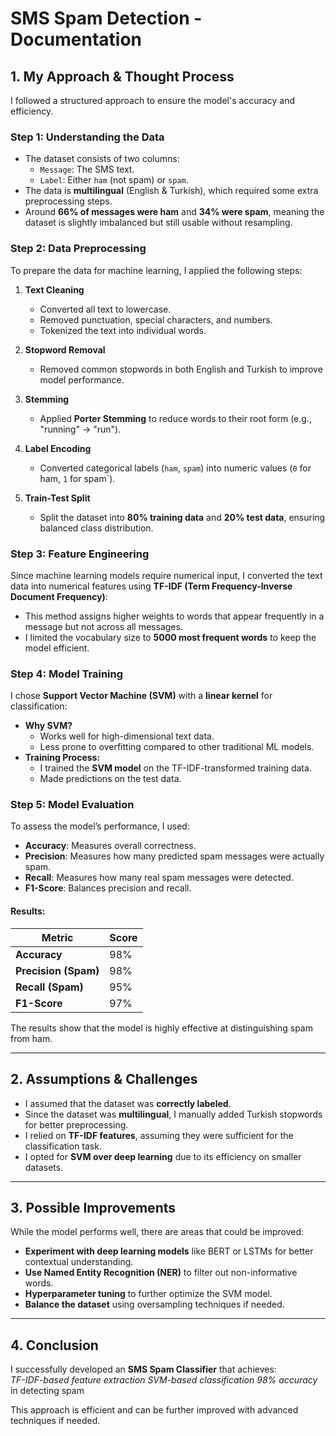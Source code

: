 # SMS Spam Detection - Documentation


## 1. My Approach & Thought Process
I followed a structured approach to ensure the model's accuracy and efficiency.

### Step 1: Understanding the Data
- The dataset consists of two columns:
  - `Message`: The SMS text.
  - `Label`: Either `ham` (not spam) or `spam`.
- The data is **multilingual** (English & Turkish), which required some extra preprocessing steps.
- Around **66% of messages were ham** and **34% were spam**, meaning the dataset is slightly imbalanced but still usable without resampling.

### Step 2: Data Preprocessing
To prepare the data for machine learning, I applied the following steps:

1. **Text Cleaning**  
   - Converted all text to lowercase.
   - Removed punctuation, special characters, and numbers.
   - Tokenized the text into individual words.

2. **Stopword Removal**  
   - Removed common stopwords in both English and Turkish to improve model performance.

3. **Stemming**  
   - Applied **Porter Stemming** to reduce words to their root form (e.g., "running" → "run").
  
4. **Label Encoding**  
   - Converted categorical labels (`ham`, `spam`) into numeric values (`0` for ham, `1` for spam`).
  
5. **Train-Test Split**  
   - Split the dataset into **80% training data** and **20% test data**, ensuring balanced class distribution.

### Step 3: Feature Engineering
Since machine learning models require numerical input, I converted the text data into numerical features using **TF-IDF (Term Frequency-Inverse Document Frequency)**:
- This method assigns higher weights to words that appear frequently in a message but not across all messages.
- I limited the vocabulary size to **5000 most frequent words** to keep the model efficient.

### Step 4: Model Training
I chose **Support Vector Machine (SVM)** with a **linear kernel** for classification:
- **Why SVM?**  
  - Works well for high-dimensional text data.
  - Less prone to overfitting compared to other traditional ML models.
- **Training Process:**  
  - I trained the **SVM model** on the TF-IDF-transformed training data.
  - Made predictions on the test data.

### Step 5: Model Evaluation
To assess the model’s performance, I used:
- **Accuracy**: Measures overall correctness.
- **Precision**: Measures how many predicted spam messages were actually spam.
- **Recall**: Measures how many real spam messages were detected.
- **F1-Score**: Balances precision and recall.

#### Results:
| Metric  | Score  |
|---------|--------|
| **Accuracy** | 98%  |
| **Precision (Spam)** | 98%  |
| **Recall (Spam)** | 95%  |
| **F1-Score** | 97%  |

The results show that the model is highly effective at distinguishing spam from ham.

---

## 2. Assumptions & Challenges
- I assumed that the dataset was **correctly labeled**.
- Since the dataset was **multilingual**, I manually added Turkish stopwords for better preprocessing.
- I relied on **TF-IDF features**, assuming they were sufficient for the classification task.
- I opted for **SVM over deep learning** due to its efficiency on smaller datasets.

---

## 3. Possible Improvements
While the model performs well, there are areas that could be improved:
- **Experiment with deep learning models** like BERT or LSTMs for better contextual understanding.
- **Use Named Entity Recognition (NER)** to filter out non-informative words.
- **Hyperparameter tuning** to further optimize the SVM model.
- **Balance the dataset** using oversampling techniques if needed.

---

## 4. Conclusion
I successfully developed an **SMS Spam Classifier** that achieves:  
*TF-IDF-based feature extraction*
*SVM-based classification*
*98% accuracy* in detecting spam  

This approach is efficient and can be further improved with advanced techniques if needed.
